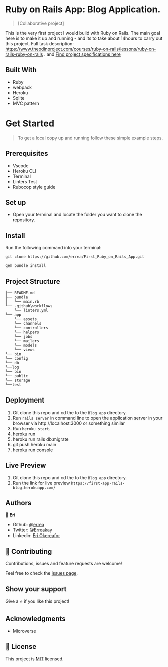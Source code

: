 # Ruby on Rails App: Blog Application.

> [Collaborative project]

This is the very first project I would build with Ruby on Rails. The main goal here is to make it up and running - and its to take about 14hours to carry out this project. Full task description:  https://www.theodinproject.com/courses/ruby-on-rails/lessons/ruby-on-rails-ruby-on-rails . and  [Find project specifications here](https://guides.rubyonrails.org/getting_started.html)

## Built With

- Ruby
- webpack
- Heroku
- Sqlite
- MVC pattern

# Get Started
> To get a local copy up and running follow these simple example steps.

## Prerequisites
- Vscode
- Heroku CLI
- Terminal
- Linters Test
- Rubocop style guide

## Set up
* Open your terminal and locate the folder you want to clone the repository.

## Install

Run the following command into your terminal:

```console
git clone https://github.com/errea/First_Ruby_on_Rails_App.git

gem bundle install
```

## Project Structure

    ├── README.md
    ├── bundle
    │   └── main.rb
    └── .github\workflows
        └── linters.yml
    └── app
        └── assets
        └── channels
        └── controllers
        └── helpers
        └── jobs
        └── mailers
        └── models
        └── views    
    └── bin
    └── config
    └── db
    └──log
    └── bin
    └── public
    └── storage
    └──test

## Deployment
1) Git clone this repo and cd the to the `Blog app` directory.
2) Run `rails server` in command line to open the application server in your browser via http://localhost:3000 or something similar
3) Run `heroku start`.
4) heroku run
5) heroku run rails db:migrate
6) git push heroku main
7) heroku run console

## Live Preview
1) Git clone this repo and cd the to the `Blog app` directory.
2) Run the link for live preview `https://first-app-rails-blog.herokuapp.com/`

## Authors

👤 **Eri**

- Github: [@errea](https://github.com/errea)
- Twitter: [@Erreakay](https://github.com/errea)
- Linkedin: [Eri Okereafor](https://www.linkedin.com/in/eri-ngozi-okereafor/)

## 🤝 Contributing

Contributions, issues and feature requests are welcome!

Feel free to check the [issues page](https://github.com/errea/First_Ruby_on_Rails_App/issues).

## Show your support

Give a ⭐️ if you like this project!

## Acknowledgments

- Microverse

## 📝 License

This project is [MIT](./MIT.md) licensed.